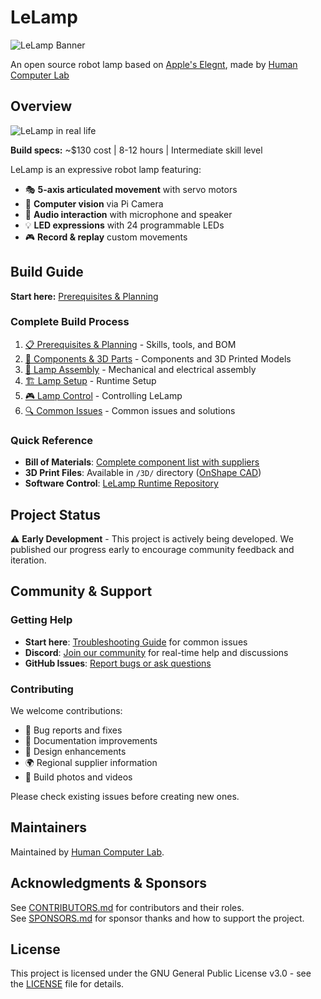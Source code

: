# LeLamp

![LeLamp Banner](./docs/assets/images/README/Banner.png)

An open source robot lamp based on [Apple's Elegnt](https://machinelearning.apple.com/research/elegnt-expressive-functional-movement), made by [Human Computer Lab](https://www.humancomputerlab.com/)

## Overview

![LeLamp in real life](./docs/assets/images/README/lelamp_irl.jpg)

**Build specs:** ~$130 cost | 8-12 hours | Intermediate skill level

LeLamp is an expressive robot lamp featuring:

- 🎭 **5-axis articulated movement** with servo motors
- 📸 **Computer vision** via Pi Camera
- 🎤 **Audio interaction** with microphone and speaker
- 💡 **LED expressions** with 24 programmable LEDs
- 🎮 **Record & replay** custom movements

## Build Guide

**Start here:** [Prerequisites & Planning](./docs/0.%20Prerequisites.md)

### Complete Build Process

1. [📋 Prerequisites & Planning](./docs/0.%20Prerequisites.md) - Skills, tools, and BOM
2. [🔧 Components & 3D Parts](./docs/1.%203D%20Print.md) - Components and 3D Printed Models
3. [🎯 Lamp Assembly](./docs/3.%20LeLamp%20Assembly.md) - Mechanical and electrical assembly
4. [🏗️ Lamp Setup](./docs/4.%20LeLamp%20Setup.md) - Runtime Setup
5. [🎮 Lamp Control](./docs/5.%20LeLamp%20Control.md) - Controlling LeLamp
6. [🔍 Common Issues](./docs/6.%20Common%20Issues.md) - Common issues and solutions

### Quick Reference

- **Bill of Materials**: [Complete component list with suppliers](./docs/0.%20Prerequisites.md#bill-of-materials)
- **3D Print Files**: Available in `/3D/` directory ([OnShape CAD](https://cad.onshape.com/documents/16c9706360b5ad34f9c8db49/w/2edfa54c83253c120fbc9e58/e/a7196194821d9cfe2842a44a))
- **Software Control**: [LeLamp Runtime Repository](https://github.com/humancomputerlab/lelamp_runtime)

## Project Status

⚠️ **Early Development** - This project is actively being developed. We published our progress early to encourage community feedback and iteration.

## Community & Support

### Getting Help

- **Start here**: [Troubleshooting Guide](./docs/6.%20Troubleshooting.md) for common issues
- **Discord**: [Join our community](https://discord.gg/727JXBt8Zt) for real-time help and discussions
- **GitHub Issues**: [Report bugs or ask questions](https://github.com/humancomputerlab/le_lamp/issues)

### Contributing

We welcome contributions:

- 🐛 Bug reports and fixes
- 📖 Documentation improvements
- 🔧 Design enhancements
- 🌍 Regional supplier information
- 📸 Build photos and videos

Please check existing issues before creating new ones.

## Maintainers
Maintained by [Human Computer Lab](https://www.humancomputerlab.com).

## Acknowledgments & Sponsors
See [CONTRIBUTORS.md](./CONTRIBUTORS.md) for contributors and their roles.  
See [SPONSORS.md](./SPONSORS.md) for sponsor thanks and how to support the project.

## License

This project is licensed under the GNU General Public License v3.0 - see the [LICENSE](LICENSE) file for details.
